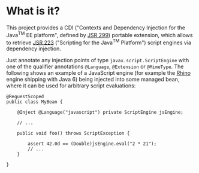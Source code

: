 # What is it?

This project provides a CDI ("Contexts and Dependency Injection for the Java<sup>TM</sup>
EE platform", defined by [JSR 299](http://jcp.org/en/jsr/detail?id=299)) portable
extension, which allows to retrieve [JSR 223](http://jcp.org/en/jsr/detail?id=223)
("Scripting for the Java<sup>TM</sup> Platform") script engines via dependency injection.

Just annotate any injection points of type `javax.script.ScriptEngine` with one of the
qualifier annotations `@Language`, `@Extension` or `@MimeType`. The following shows an
example of a JavaScript engine (for example the [Rhino](http://www.mozilla.org/rhino/)
engine shipping with Java 6) being injected into some managed bean, where it can be used
for arbitrary script evaluations:

	@RequestScoped
	public class MyBean {

		@Inject @Language("javascript") private ScriptEngine jsEngine;

		// ...

		public void foo() throws ScriptException {

			assert 42.0d == (Double)jsEngine.eval("2 * 21");
			// ...
		}

	}


